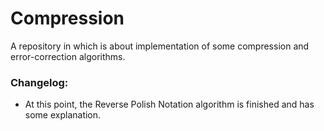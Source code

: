 # Compression
A repository in which is about implementation of some compression and error-correction algorithms. 

### Changelog:
* At this point, the Reverse Polish Notation algorithm is finished and has some explanation.
